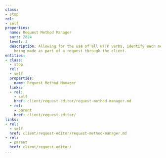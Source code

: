 ```yaml
---
class:
- stop
rel:
- self
properties:
  name: Request Method Manager
  sort: 2824
  level: 3
  description: Allowing for the use of all HTTP verbs, identify each method that is
    being made as part of a request through the client.
entities:
- class:
  - stop
  rel:
  - self
  properties:
    name: Request Method Manager
  links:
  - rel:
    - self
    href: client/request-editor/request-method-manager.md
  - rel:
    - parent
    href: client/request-editor/
links:
- rel:
  - self
  href: client/request-editor/request-method-manager.md
- rel:
  - parent
  href: client/request-editor/
...
```

